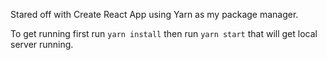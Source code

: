 Stared off with Create React App using Yarn as my package manager. 

To get running first run ```yarn install``` then run ```yarn start``` that will get local server running. 


